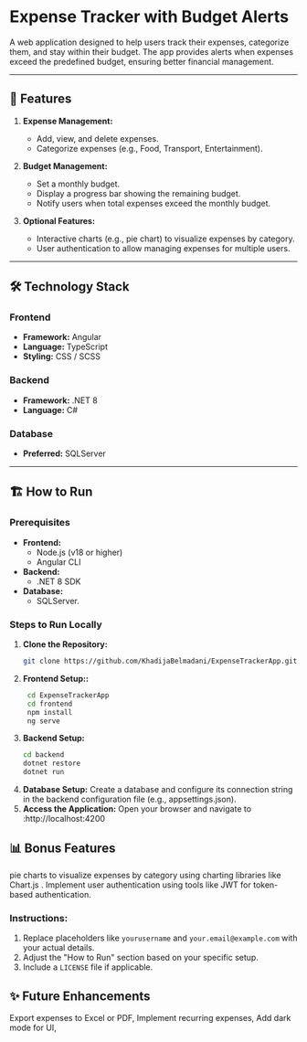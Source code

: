# Expense Tracker with Budget Alerts

A web application designed to help users track their expenses, categorize them, and stay within their budget. The app provides alerts when expenses exceed the predefined budget, ensuring better financial management.

---

## 🚀 Features

1. **Expense Management:**
   - Add, view, and delete expenses.
   - Categorize expenses (e.g., Food, Transport, Entertainment).

2. **Budget Management:**
   - Set a monthly budget.
   - Display a progress bar showing the remaining budget.
   - Notify users when total expenses exceed the monthly budget.

3. **Optional Features:**
   - Interactive charts (e.g., pie chart) to visualize expenses by category.
   - User authentication to allow managing expenses for multiple users.

---

## 🛠️ Technology Stack

### Frontend
- **Framework:** Angular 
- **Language:** TypeScript
- **Styling:** CSS / SCSS

### Backend
- **Framework:** .NET 8
- **Language:** C#

### Database
- **Preferred:** SQLServer

---

## 🏗️ How to Run

### Prerequisites
- **Frontend:**
  - Node.js (v18 or higher)
  - Angular CLI
- **Backend:**
  - .NET 8 SDK
- **Database:**
  - SQLServer.

### Steps to Run Locally

1. **Clone the Repository:**
   ```bash
   git clone https://github.com/KhadijaBelmadani/ExpenseTrackerApp.git
   
2. **Frontend Setup::**
    ```bash
     cd ExpenseTrackerApp
     cd frontend
     npm install
     ng serve
3. **Backend Setup:**
   ```bash
   cd backend
   dotnet restore
   dotnet run
4. **Database Setup:**
     Create a database and configure its connection string in the backend configuration file (e.g., appsettings.json).
5. **Access the Application:**
     Open your browser and navigate to :http://localhost:4200

## 📊 Bonus Features
pie charts to visualize expenses by category using charting libraries like Chart.js .
Implement user authentication using tools like JWT for token-based authentication.
### Instructions:
1. Replace placeholders like `yourusername` and `your.email@example.com` with your actual details.
2. Adjust the "How to Run" section based on your specific setup.
3. Include a `LICENSE` file if applicable.
   
## ✨ Future Enhancements 
Export expenses to Excel or PDF,
Implement recurring expenses,
Add dark mode for UI,

   

